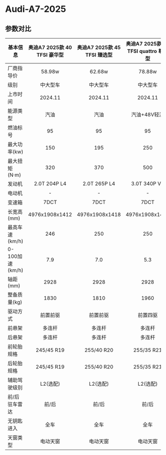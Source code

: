 # Audi-A7-2025

## 参数对比

| 基本信息 | 奥迪A7 2025款 40 TFSI 豪华型 | 奥迪A7 2025款 45 TFSI 臻选型 | 奥迪A7 2025款 55 TFSI quattro 尊享型 |
| -- | :--: | :--: | :--: |
| 厂商指导价      | 58.98w | 62.68w | 78.88w |
| 级别      |   中大型车    |   中大型车 |   中大型车 |
| 上市时间 |   2024.11    |    2024.11 |    2024.11 |
| 能源类型 |   汽油    |    汽油 |    汽油+48V轻混 |
| 燃油标号 |   95    |    95 |    95 |
| 最大功率(kw) |   150    |    195 |    250 |
| 最大扭矩(N·m) |   320    |    370 |    500 |
| 发动机 |   2.0T 204P L4    |    2.0T 265P L4 |    3.0T 340P V6 |
| 电动机 |   -    |    - |    - |
| 变速箱 |   7DCT    |    7DCT |    7DCT |
| 长宽高(mm) |   4976x1908x1412    |    4976x1908x1418 |    4976x1908x1419 |
| 最高车速(km/h) |   246    |    250 |    250 |
| 0-100加速(km/h) |   7.9    |    7.0 |    5.3 |
| 轴距(mm) |   2928    |    2928 |    2928 |
| 整备质量(kg) |   1830    |    1810 |    1960 |
| 驱动方式 |   前置前驱    |    前置前驱 |    前置四驱 |
| 前悬架 |   多连杆    |    多连杆 |    多连杆 |
| 后悬架 |   多连杆    |    多连杆 |    多连杆 |
| 前轮胎规格 |   245/45 R19    |    255/40 R20 |    255/35 R21 |
| 后轮胎规格 |   245/45 R19    |    255/40 R20 |    255/35 R21 |
| 辅助驾驶级别 |   L2(选配)    |    L2(选配) |    L2(选配) |
| 前/后驻车雷达 |   前/后    |    前/后  |    前/后  |
| 无钥匙进入 |   全车    |    全车 |    全车 |
| 天窗类型 |   电动天窗    |    电动天窗 |    电动天窗 |
